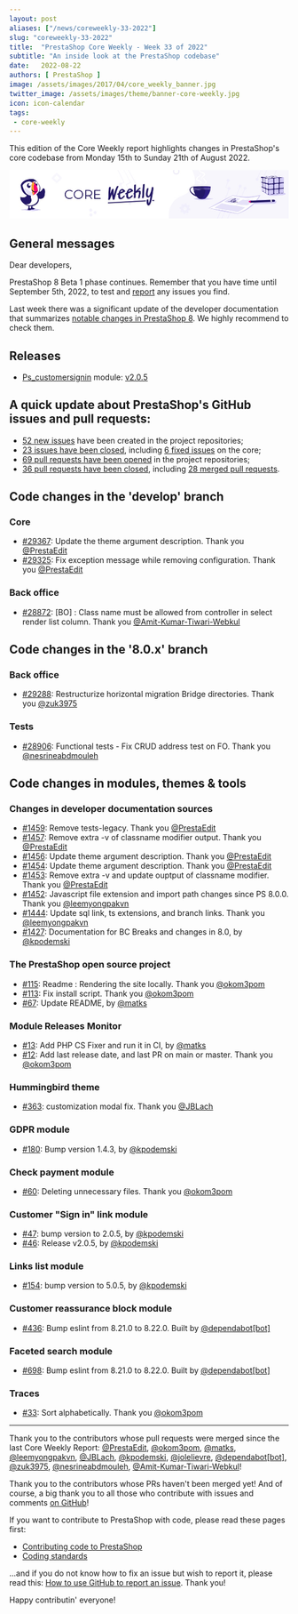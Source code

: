 ```yaml
---
layout: post
aliases: ["/news/coreweekly-33-2022"]
slug: "coreweekly-33-2022"
title:  "PrestaShop Core Weekly - Week 33 of 2022"
subtitle: "An inside look at the PrestaShop codebase"
date:   2022-08-22
authors: [ PrestaShop ]
image: /assets/images/2017/04/core_weekly_banner.jpg
twitter_image: /assets/images/theme/banner-core-weekly.jpg
icon: icon-calendar
tags:
 - core-weekly
---
```


This edition of the Core Weekly report highlights changes in PrestaShop's core codebase from Monday 15th to Sunday 21th of August 2022.

![Core Weekly banner](/assets/images/2018/12/banner-core-weekly.jpg)

## General messages

Dear developers,

PrestaShop 8 Beta 1 phase continues. Remember that you have time until September 5th, 2022, to test and [report](https://github.com/PrestaShop/PrestaShop/issues/new/choose) any issues you find.

Last week there was a significant update of the developer documentation that summarizes [notable changes in PrestaShop 8](https://devdocs.prestashop.com/8/modules/core-updates/8.0/#notable-changes). We highly recommend to check them.

## Releases

* [Ps_customersignin](https://github.com/PrestaShop/ps_customersignin) module: [v2.0.5](https://github.com/PrestaShop/ps_customersignin/releases/tag/v2.0.5)


## A quick update about PrestaShop's GitHub issues and pull requests:

- [52 new issues](https://github.com/search?q=org%3APrestaShop+is%3Apublic++-repo%3Aprestashop%2Fprestashop.github.io++is%3Aissue+created%3A2022-08-15..2022-08-21) have been created in the project repositories;
- [23 issues have been closed](https://github.com/search?q=org%3APrestaShop+is%3Apublic++-repo%3Aprestashop%2Fprestashop.github.io++is%3Aissue+closed%3A2022-08-15..2022-08-21), including [6 fixed issues](https://github.com/search?q=org%3APrestaShop+is%3Apublic++-repo%3Aprestashop%2Fprestashop.github.io++is%3Aissue+label%3Afixed+closed%3A2022-08-15..2022-08-21) on the core;
- [69 pull requests have been opened](https://github.com/search?q=org%3APrestaShop+is%3Apublic++-repo%3Aprestashop%2Fprestashop.github.io++is%3Apr+created%3A2022-08-15..2022-08-21) in the project repositories;
- [36 pull requests have been closed](https://github.com/search?q=org%3APrestaShop+is%3Apublic++-repo%3Aprestashop%2Fprestashop.github.io++is%3Apr+closed%3A2022-08-15..2022-08-21), including [28 merged pull requests](https://github.com/search?q=org%3APrestaShop+is%3Apublic++-repo%3Aprestashop%2Fprestashop.github.io++is%3Apr+merged%3A2022-08-15..2022-08-21).
        


## Code changes in the 'develop' branch


### Core
* [#29367](https://github.com/PrestaShop/PrestaShop/pull/29367): Update the theme argument description. Thank you [@PrestaEdit](https://github.com/PrestaEdit)
* [#29325](https://github.com/PrestaShop/PrestaShop/pull/29325): Fix exception message while removing configuration. Thank you [@PrestaEdit](https://github.com/PrestaEdit)


### Back office
* [#28872](https://github.com/PrestaShop/PrestaShop/pull/28872): [BO] : Class name must be allowed from controller in select render list column. Thank you [@Amit-Kumar-Tiwari-Webkul](https://github.com/Amit-Kumar-Tiwari-Webkul)


## Code changes in the '8.0.x' branch


### Back office
* [#29288](https://github.com/PrestaShop/PrestaShop/pull/29288): Restructurize horizontal migration Bridge directories. Thank you [@zuk3975](https://github.com/zuk3975)


### Tests
* [#28906](https://github.com/PrestaShop/PrestaShop/pull/28906): Functional tests - Fix CRUD address test on FO. Thank you [@nesrineabdmouleh](https://github.com/nesrineabdmouleh)


## Code changes in modules, themes & tools


### Changes in developer documentation sources
* [#1459](https://github.com/PrestaShop/docs/pull/1459): Remove tests-legacy. Thank you [@PrestaEdit](https://github.com/PrestaEdit)
* [#1457](https://github.com/PrestaShop/docs/pull/1457): Remove extra -v of classname modifier output. Thank you [@PrestaEdit](https://github.com/PrestaEdit)
* [#1456](https://github.com/PrestaShop/docs/pull/1456): Update theme argument description. Thank you [@PrestaEdit](https://github.com/PrestaEdit)
* [#1454](https://github.com/PrestaShop/docs/pull/1454): Update theme argument description. Thank you [@PrestaEdit](https://github.com/PrestaEdit)
* [#1453](https://github.com/PrestaShop/docs/pull/1453): Remove extra -v and update ouptput of classname modifier. Thank you [@PrestaEdit](https://github.com/PrestaEdit)
* [#1452](https://github.com/PrestaShop/docs/pull/1452): Javascript file extension and import path changes since PS 8.0.0. Thank you [@leemyongpakvn](https://github.com/leemyongpakvn)
* [#1444](https://github.com/PrestaShop/docs/pull/1444): Update sql link, ts extensions, and branch links. Thank you [@leemyongpakvn](https://github.com/leemyongpakvn)
* [#1427](https://github.com/PrestaShop/docs/pull/1427): Documentation for BC Breaks and changes in 8.0, by [@kpodemski](https://github.com/kpodemski)


### The PrestaShop open source project
* [#115](https://github.com/PrestaShop/open-source/pull/115): Readme : Rendering the site locally. Thank you [@okom3pom](https://github.com/okom3pom)
* [#113](https://github.com/PrestaShop/open-source/pull/113): Fix install script. Thank you [@okom3pom](https://github.com/okom3pom)
* [#67](https://github.com/PrestaShop/open-source/pull/67): Update README, by [@matks](https://github.com/matks)


### Module Releases Monitor
* [#13](https://github.com/PrestaShop/ps-monitor-module-releases/pull/13): Add PHP CS Fixer and run it in CI, by [@matks](https://github.com/matks)
* [#12](https://github.com/PrestaShop/ps-monitor-module-releases/pull/12): Add last release date, and last PR on main or master. Thank you [@okom3pom](https://github.com/okom3pom)


### Hummingbird theme
* [#363](https://github.com/PrestaShop/hummingbird/pull/363): customization modal fix. Thank you [@JBLach](https://github.com/JBLach)


### GDPR module
* [#180](https://github.com/PrestaShop/psgdpr/pull/180): Bump version 1.4.3, by [@kpodemski](https://github.com/kpodemski)


### Check payment module
* [#60](https://github.com/PrestaShop/ps_checkpayment/pull/60): Deleting unnecessary files. Thank you [@okom3pom](https://github.com/okom3pom)


### Customer "Sign in" link module
* [#47](https://github.com/PrestaShop/ps_customersignin/pull/47): bump version to 2.0.5, by [@kpodemski](https://github.com/kpodemski)
* [#46](https://github.com/PrestaShop/ps_customersignin/pull/46): Release v2.0.5, by [@kpodemski](https://github.com/kpodemski)


### Links list module
* [#154](https://github.com/PrestaShop/ps_linklist/pull/154): bump version to 5.0.5, by [@kpodemski](https://github.com/kpodemski)


### Customer reassurance block module
* [#436](https://github.com/PrestaShop/blockreassurance/pull/436): Bump eslint from 8.21.0 to 8.22.0. Built by [@dependabot[bot]](https://github.com/apps/dependabot)


### Faceted search module
* [#698](https://github.com/PrestaShop/ps_facetedsearch/pull/698): Bump eslint from 8.21.0 to 8.22.0. Built by [@dependabot[bot]](https://github.com/apps/dependabot)


### Traces
* [#33](https://github.com/PrestaShop/traces/pull/33): Sort alphabetically. Thank you [@okom3pom](https://github.com/okom3pom)


<hr />

Thank you to the contributors whose pull requests were merged since the last Core Weekly Report: [@PrestaEdit](https://github.com/PrestaEdit), [@okom3pom](https://github.com/okom3pom), [@matks](https://github.com/matks), [@leemyongpakvn](https://github.com/leemyongpakvn), [@JBLach](https://github.com/JBLach), [@kpodemski](https://github.com/kpodemski), [@jolelievre](https://github.com/jolelievre), [@dependabot[bot]](https://github.com/apps/dependabot), [@zuk3975](https://github.com/zuk3975), [@nesrineabdmouleh](https://github.com/nesrineabdmouleh), [@Amit-Kumar-Tiwari-Webkul](https://github.com/Amit-Kumar-Tiwari-Webkul)!

Thank you to the contributors whose PRs haven't been merged yet! And of course, a big thank you to all those who contribute with issues and comments [on GitHub](https://github.com/PrestaShop/PrestaShop)!

If you want to contribute to PrestaShop with code, please read these pages first:

 * [Contributing code to PrestaShop](https://devdocs.prestashop.com/8/contribute/contribution-guidelines/)
 * [Coding standards](https://devdocs.prestashop.com/8/development/coding-standards/)

...and if you do not know how to fix an issue but wish to report it, please read this: [How to use GitHub to report an issue](https://devdocs.prestashop.com/8/contribute/contribute-reporting-issues/). Thank you!

Happy contributin' everyone!

